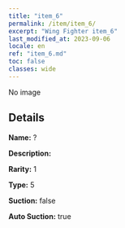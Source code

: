 ```yaml
---
title: "item_6"
permalink: /item/item_6/
excerpt: "Wing Fighter item_6"
last_modified_at: 2023-09-06
locale: en
ref: "item_6.md"
toc: false
classes: wide
---
```



 No image



## Details

 **Name:** ? 

 **Description:** 

 **Rarity:** 1 

 **Type:** 5 

 **Suction:** false 

 **Auto Suction:** true 


